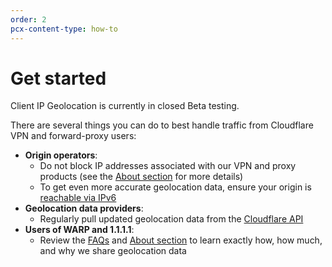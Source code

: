 ```yaml
---
order: 2
pcx-content-type: how-to
---
```


# Get started

<Aside type="note">

Client IP Geolocation is currently in closed Beta testing.

</Aside>

There are several things you can do to best handle traffic from Cloudflare VPN and forward-proxy users:

- **Origin operators**:
  - Do not block IP addresses associated with our VPN and proxy products (see the [About section](/about) for more details)
  - To get even more accurate geolocation data, ensure your origin is [reachable via IPv6](/faq)
- **Geolocation data providers**:
  - Regularly pull updated geolocation data from the [Cloudflare API](https://api.cloudflare.com/local-ip-ranges.csv)
- **Users of WARP and 1.1.1.1**:
  - Review the [FAQs](/faq#cloudflare-vpn-users) and [About section](/about) to learn exactly how, how much, and why we share geolocation data

